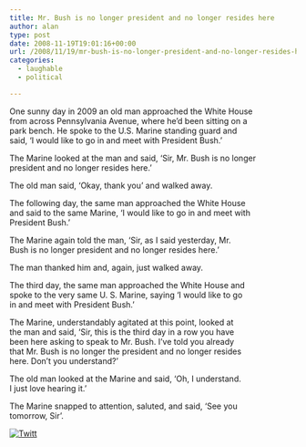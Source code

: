 ```yaml
---
title: Mr. Bush is no longer president and no longer resides here
author: alan
type: post
date: 2008-11-19T19:01:16+00:00
url: /2008/11/19/mr-bush-is-no-longer-president-and-no-longer-resides-here/
categories:
  - laughable
  - political

---
```

One sunny day in 2009 an old man approached the White House   
from across Pennsylvania Avenue, where he&#8217;d been sitting on a   
park bench. He spoke to the U.S. Marine standing guard and   
said, &#8216;I would like to go in and meet with President Bush.&#8217; 

The Marine looked at the man and said, &#8216;Sir, Mr. Bush is no longer   
president and no longer resides here.&#8217; 

The old man said, &#8216;Okay, thank you&#8217; and walked away. 

The following day, the same man approached the White House   
and said to the same Marine, &#8216;I would like to go in and meet with   
President Bush.&#8217; 

The Marine again told the man, &#8216;Sir, as I said yesterday, Mr.  
Bush is no longer president and no longer resides here.&#8217; 

The man thanked him and, again, just walked away. 

The third day, the same man approached the White House and   
spoke to the very same U. S. Marine, saying &#8216;I would like to go   
in and meet with President Bush.&#8217; 

The Marine, understandably agitated at this point, looked at   
the man and said, &#8216;Sir, this is the third day in a row you have   
been here asking to speak to Mr. Bush. I&#8217;ve told you already   
that Mr. Bush is no longer the president and no longer resides   
here. Don&#8217;t you understand?&#8217; 

The old man looked at the Marine and said, &#8216;Oh, I understand.   
I just love hearing it.&#8217; 

The Marine snapped to attention, saluted, and said, &#8216;See you   
tomorrow, Sir&#8217;.

<div class="twttr_button">
  <a href="http://twitter.com/share?url=https://zeroasterisk.com/2008/11/19/mr-bush-is-no-longer-president-and-no-longer-resides-here/&text=Mr.+Bush+is+no+longer+president+and+no+longer+resides+here" target="_blank" title="Click here if you like this article."> <img src="http://zeroasterisk.com/wp-content/plugins/twitter-plugin/images/twitt.gif" alt="Twitt" /> </a>
</div>
